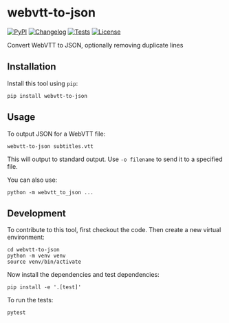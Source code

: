 # webvtt-to-json

[![PyPI](https://img.shields.io/pypi/v/webvtt-to-json.svg)](https://pypi.org/project/webvtt-to-json/)
[![Changelog](https://img.shields.io/github/v/release/simonw/webvtt-to-json?include_prereleases&label=changelog)](https://github.com/simonw/webvtt-to-json/releases)
[![Tests](https://github.com/simonw/webvtt-to-json/workflows/Test/badge.svg)](https://github.com/simonw/webvtt-to-json/actions?query=workflow%3ATest)
[![License](https://img.shields.io/badge/license-Apache%202.0-blue.svg)](https://github.com/simonw/webvtt-to-json/blob/master/LICENSE)

Convert WebVTT to JSON, optionally removing duplicate lines

## Installation

Install this tool using `pip`:

    pip install webvtt-to-json

## Usage

To output JSON for a WebVTT file:

    webvtt-to-json subtitles.vtt

This will output to standard output. Use `-o filename` to send it to a specified file.

You can also use:

    python -m webvtt_to_json ...

## Development

To contribute to this tool, first checkout the code. Then create a new virtual environment:

    cd webvtt-to-json
    python -m venv venv
    source venv/bin/activate

Now install the dependencies and test dependencies:

    pip install -e '.[test]'

To run the tests:

    pytest
